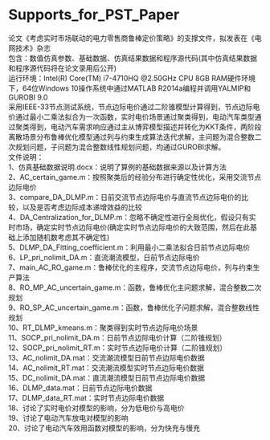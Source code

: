 # Supports_for_PST_Paper
论文《考虑实时市场联动的电力零售商鲁棒定价策略》的支撑文件，拟发表在《电网技术》杂志  
包含：数值仿真参数、基础数据、仿真结果数据和程序源代码(其中仿真结果数据和程序源代码将在论文录用后公开)  
运行环境：Intel(R) Core(TM) i7-4710HQ @2.50GHz CPU 8GB RAM硬件环境下，64位Windows 10操作系统中通过MATLAB R2014a编程并调用YALMIP和GUROBI 9.0  
采用IEEE-33节点测试系统，节点边际电价通过二阶锥模型计算得到，节点边际电价通过最小二乘法拟合为一次函数，实时电价场景通过聚类得到，电动汽车类型通过聚类得到，电动汽车需求响应通过主从博弈模型描述并转化为KKT条件，两阶段离散场景分布鲁棒优化模型通过列与约束生成算法迭代求解，主问题为混合整数二次规划问题，子问题为混合整数线性规划问题，均通过GUROBI求解。  
文件说明：  
1、仿真基础数据说明.docx：说明了算例的基础数据来源以及计算方法  
2、AC_certain_game.m：按照聚类后的经验分布进行确定性优化，采用交流节点边际电价  
3、compare_DA_DLMP.m：日前交流节点边际电价与直流节点边际电价的比较，以及是否考虑边际成本递增效益的比较  
4、DA_Centralization_for_DLMP.m：忽略不确定性进行全局优化，假设只有实时市场，确定实时节点边际电价(确定实时节点边际电价的大致范围，然后在此基础上添加随机数考虑其不确定性)  
5、DLMP_DA_Fitting_coefficient.m：利用最小二乘法拟合日前节点边际电价  
6、LP_pri_nolimit_DA.m：直流潮流模型，日前节点边际电价  
7、main_AC_RO_game.m：鲁棒优化的主程序，交流节点边际电价，列与约束生产算法  
8、RO_MP_AC_uncertain_game.m：函数，鲁棒优化主问题求解，混合整数二次规划  
9、RO_SP_AC_uncertain_game.m：函数，鲁棒优化子问题求解，混合整数线性规划  
10、RT_DLMP_kmeans.m：聚类得到实时节点边际电价场景  
11、SOCP_pri_nolimit_DA.m：日前节点边际电价计算（二阶锥规划）  
12、SOCP_pri_nolimit_RT.m：实时节点边际电价计算（二阶锥规划）  
13、AC_nolimit_DA.mat：交流潮流模型日前节点边际电价数据  
14、AC_nolimit_RT.mat：交流潮流模型实时节点边际电价数据  
15、DC_nolimit_DA.mat：直流潮流模型日前节点边际电价数据  
16、DLMP_data.mat：日前节点边际电价数据  
17、DLMP_data_RT.mat：实时节点边际电价数据  
18、讨论了实时电价对模型的影响，分为低电价与高电价  
19、讨论了电动汽车放电对模型的影响  
20、讨论了电动汽车效用函数对模型的影响，分为快充与慢充  
